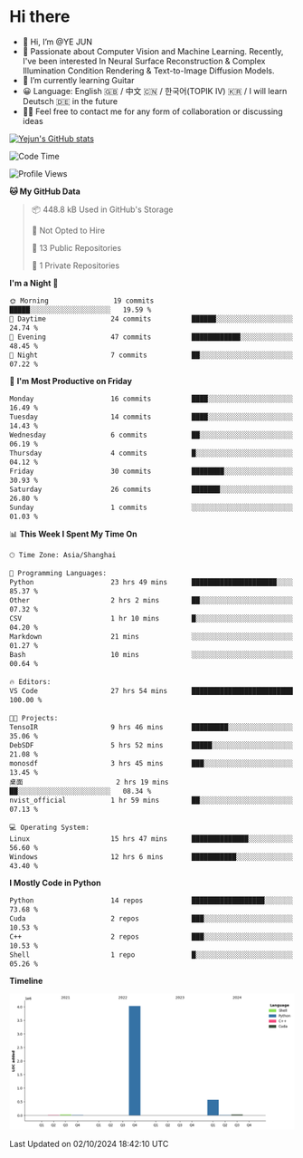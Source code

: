 # Hi there
- 👋 Hi, I’m @YE JUN
- 🔭 Passionate about Computer Vision and Machine Learning. Recently, I've been interested In Neural Surface Reconstruction & Complex Illumination Condition Rendering & Text-to-Image Diffusion Models.
- 🌱 I’m currently learning Guitar
- 😀 Language: English 🇬🇧 / 中文 🇨🇳 / 한국어(TOPIK IV) 🇰🇷 / I will learn Deutsch 🇩🇪 in the future
- 🙋‍♂️ Feel free to contact me for any form of collaboration or discussing ideas


<!-- <img height="195px" src="https://github-readme-stats.vercel.app/api?username=yejun688&count_private=true&show_icons=true&hide_rank=true&title_color=0969da&bg_color=ffffff00&text_color=57606a&disable_animations=true"><img height="195px" src="https://github-readme-stats.vercel.app/api/top-langs?username=yejun688&layout=compact&title_color=0969da&bg_color=ffffff00&text_color=57606a"> -->

[![Yejun's GitHub stats](https://github-readme-stats.vercel.app/api?username=yejun688)](https://github.com/yejun688/github-readme-stats)

<!---
yejun688/yejun688 is a ✨ special ✨ repository because its `README.md` (this file) appears on your GitHub profile.
You can click the Preview link to take a look at your changes.
--->

<!--START_SECTION:waka-->
![Code Time](http://img.shields.io/badge/Code%20Time-315%20hrs%2046%20mins-blue)

![Profile Views](http://img.shields.io/badge/Profile%20Views-8-blue)

**🐱 My GitHub Data** 

> 📦 448.8 kB Used in GitHub's Storage 
 > 
> 🚫 Not Opted to Hire
 > 
> 📜 13 Public Repositories 
 > 
> 🔑 1 Private Repositories 
 > 
**I'm a Night 🦉** 

```text
🌞 Morning                19 commits          █████░░░░░░░░░░░░░░░░░░░░   19.59 % 
🌆 Daytime                24 commits          ██████░░░░░░░░░░░░░░░░░░░   24.74 % 
🌃 Evening                47 commits          ████████████░░░░░░░░░░░░░   48.45 % 
🌙 Night                  7 commits           ██░░░░░░░░░░░░░░░░░░░░░░░   07.22 % 
```
📅 **I'm Most Productive on Friday** 

```text
Monday                   16 commits          ████░░░░░░░░░░░░░░░░░░░░░   16.49 % 
Tuesday                  14 commits          ████░░░░░░░░░░░░░░░░░░░░░   14.43 % 
Wednesday                6 commits           ██░░░░░░░░░░░░░░░░░░░░░░░   06.19 % 
Thursday                 4 commits           █░░░░░░░░░░░░░░░░░░░░░░░░   04.12 % 
Friday                   30 commits          ████████░░░░░░░░░░░░░░░░░   30.93 % 
Saturday                 26 commits          ███████░░░░░░░░░░░░░░░░░░   26.80 % 
Sunday                   1 commits           ░░░░░░░░░░░░░░░░░░░░░░░░░   01.03 % 
```


📊 **This Week I Spent My Time On** 

```text
🕑︎ Time Zone: Asia/Shanghai

💬 Programming Languages: 
Python                   23 hrs 49 mins      █████████████████████░░░░   85.37 % 
Other                    2 hrs 2 mins        ██░░░░░░░░░░░░░░░░░░░░░░░   07.32 % 
CSV                      1 hr 10 mins        █░░░░░░░░░░░░░░░░░░░░░░░░   04.20 % 
Markdown                 21 mins             ░░░░░░░░░░░░░░░░░░░░░░░░░   01.27 % 
Bash                     10 mins             ░░░░░░░░░░░░░░░░░░░░░░░░░   00.64 % 

🔥 Editors: 
VS Code                  27 hrs 54 mins      █████████████████████████   100.00 % 

🐱‍💻 Projects: 
TensoIR                  9 hrs 46 mins       █████████░░░░░░░░░░░░░░░░   35.06 % 
DebSDF                   5 hrs 52 mins       █████░░░░░░░░░░░░░░░░░░░░   21.08 % 
monosdf                  3 hrs 45 mins       ███░░░░░░░░░░░░░░░░░░░░░░   13.45 % 
桌面                       2 hrs 19 mins       ██░░░░░░░░░░░░░░░░░░░░░░░   08.34 % 
nvist_official           1 hr 59 mins        ██░░░░░░░░░░░░░░░░░░░░░░░   07.13 % 

💻 Operating System: 
Linux                    15 hrs 47 mins      ██████████████░░░░░░░░░░░   56.60 % 
Windows                  12 hrs 6 mins       ███████████░░░░░░░░░░░░░░   43.40 % 
```

**I Mostly Code in Python** 

```text
Python                   14 repos            ██████████████████░░░░░░░   73.68 % 
Cuda                     2 repos             ███░░░░░░░░░░░░░░░░░░░░░░   10.53 % 
C++                      2 repos             ███░░░░░░░░░░░░░░░░░░░░░░   10.53 % 
Shell                    1 repo              █░░░░░░░░░░░░░░░░░░░░░░░░   05.26 % 
```



**Timeline**

![Lines of Code chart](https://raw.githubusercontent.com/yejun688/yejun688/main/assets/bar_graph.png)


 Last Updated on 02/10/2024 18:42:10 UTC
<!--END_SECTION:waka-->
